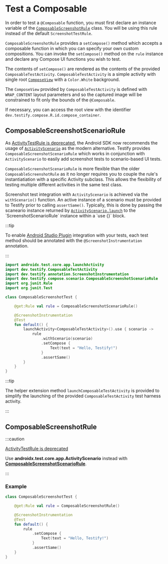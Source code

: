 # Test a Composable

In order to test a `@Composable` function, you must first declare an instance variable of the [`ComposableScreenshotRule`](https://github.com/ndtp/android-testify/blob/main/Ext/Compose/src/main/java/dev/testify/ComposableScreenshotRule.kt) class. You will be using this rule instead of the default `ScreenshotTestRule`.

`ComposableScreenshotRule` provides a `setCompose()` method which accepts a composable function in which you can specify your own custom compositions. You can invoke the `setCompose()` method on the `rule` instance and declare any Compose UI functions you wish to test.

The contents of `setCompose()` are rendered as the contents of the provided `ComposableTestActivity`. `ComposableTestActivity` is a simple activity with single root [`ComposeView`](https://developer.android.com/reference/kotlin/androidx/compose/ui/platform/ComposeView) with a `Color.White` background. 

The `ComposeView` provided by `ComposableTestActivity` is defined with `WRAP_CONTENT` layout parameters and so the captured image will be constrained to fit only the bounds of the `@Composable`.

If necessary, you can access the root view with the identifier `dev.testify.compose.R.id.compose_container`.

## ComposableScreenshotScenarioRule

As [ActivityTestRule is deprecated](https://developer.android.com/reference/androidx/test/rule/ActivityTestRule), the Android SDK now recommends the usage of [`ActivityScenario`](https://developer.android.com/reference/androidx/test/core/app/ActivityScenario) as the modern alternative. Testify provides `ComposableScreenshotScenarioRule` which works in conjunction with `ActivityScenario` to easily add screenshot tests to scenario-based UI tests.

`ComposableScreenshotScenarioRule` is more flexible than the older `ComposableScreenshotRule` as it no longer requires you to couple the rule's instantiatiation with a specific Activity subclass. This allows the flexibility of testing multiple different activities in the same test class.

Screenshot test integration with `ActivityScenario` is achieved via the `withScenario()` function. An active instance of a scenario must be provided to Testify prior to calling `assertSame()`. Typically, this is done by passing the scaneario instance returned by [`ActivityScenario.launch`](https://developer.android.com/reference/androidx/test/core/app/ActivityScenario#launch(java.lang.Class%3CA%3E)) to the `ScreenshotScenarioRule` instance within a `use {}` block.

:::tip

To enable [Android Studio Plugin](set-up-intellij-plugin) integration with your tests, each test method should be annotated with the `@ScreenshotInstrumentation` annotation.

:::

```kotlin
import androidx.test.core.app.launchActivity
import dev.testify.ComposableTestActivity
import dev.testify.annotation.ScreenshotInstrumentation
import dev.testify.compose.scenario.ComposableScreenshotScenarioRule
import org.junit.Rule
import org.junit.Test

class ComposableScreenshotTest {

    @get:Rule val rule = ComposableScreenshotScenarioRule()

    @ScreenshotInstrumentation
    @Test
    fun default() {
        launchActivity<ComposableTestActivity>().use { scenario ->
            rule
                .withScenario(scenario)
                .setCompose {
                    Text(text = "Hello, Testify!")
                }
                .assertSame()
        }
    }
}
```

:::tip

The helper extension method `launchComposableTestActivity` is provided to simplify the launching of the provided `ComposableTestActivity` test harness activity.

:::

## ComposableScreenshotRule

:::caution

[ActivityTestRule is deprecated](https://developer.android.com/reference/androidx/test/rule/ActivityTestRule)

Use **androidx.test.core.app.ActivityScenario** instead with [**ComposableScreenshotScenarioRule**](#screenshotscenariorule).

:::

### Example

```kotlin
class ComposableScreenshotTest {

    @get:Rule val rule = ComposableScreenshotRule()

    @ScreenshotInstrumentation
    @Test
    fun default() {
        rule
            .setCompose {
                Text(text = "Hello, Testify!")
            }
            .assertSame()
    }
}
```
